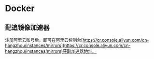 # Docker

## 配追镜像加速器
注册阿里云账号后，即可在阿里云控制台[https://cr.console.aliyun.com/cn-hangzhou/instances/mirrors](https://cr.console.aliyun.com/cn-hangzhou/instances/mirrors)获取加速器地址。
